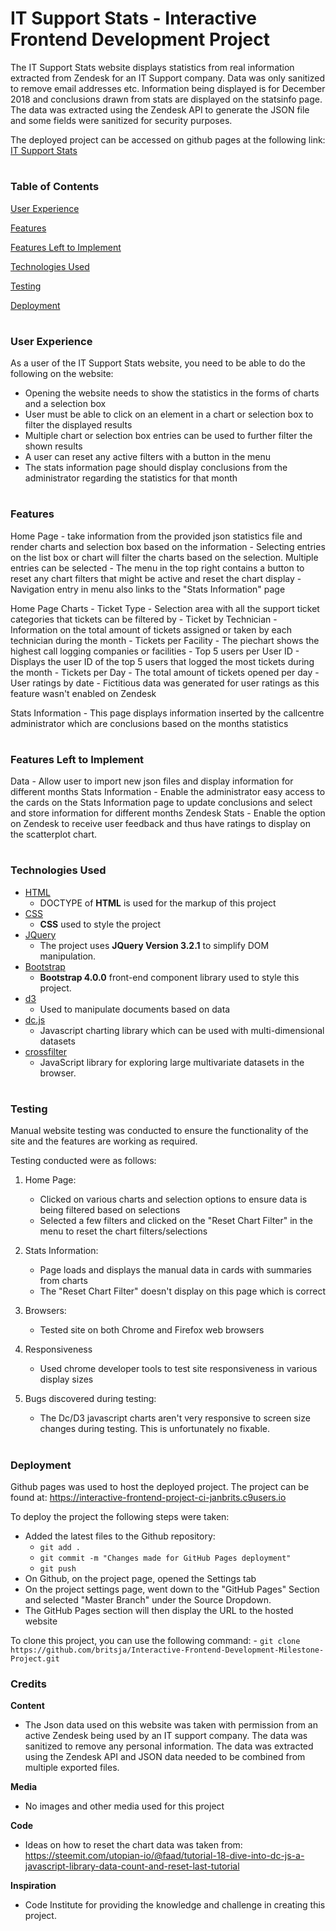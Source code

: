 

# IT Support Stats - Interactive Frontend Development Project

The IT Support Stats website displays statistics from real information extracted from Zendesk for an IT Support company. Data was only sanitized to remove email addresses etc.
Information being displayed is for December 2018 and conclusions drawn from stats are displayed on the statsinfo page. The data was extracted using the Zendesk API to generate the
JSON file and some fields were sanitized for security purposes.


The deployed project can be accessed on github pages at the following link: <a href="https://britsja.github.io/Interactive-Frontend-Development-Milestone-Project/">IT Support Stats</a>

#

### **Table of Contents**

[User Experience](#user-experience)

[Features](#features)

[Features Left to Implement](#features-left-to-implement)

[Technologies Used](#technologies-used)

[Testing](#testing)

[Deployment](#deployment)

#
 
### User Experience

As a user of the IT Support Stats website, you need to be able to do the following on the website:
- Opening the website needs to show the statistics in the forms of charts and a selection box
- User must be able to click on an element in a chart or selection box to filter the displayed results
- Multiple chart or selection box entries can be used to further filter the shown results
- A user can reset any active filters with a button in the menu
- The stats information page should display conclusions from the administrator regarding the statistics for that month

#

### Features

Home Page - take information from the provided json statistics file and render charts and selection box based on the information
          - Selecting entries on the list box or chart will filter the charts based on the selection. Multiple entries can be selected
          - The menu in the top right contains a button to reset any chart filters that might be active and reset the chart display
          - Navigation entry in menu also links to the "Stats Information" page
          
Home Page Charts - Ticket Type - Selection area with all the support ticket categories that tickets can be filtered by
                 - Ticket by Technician - Information on the total amount of tickets assigned or taken by each technician during the month
                 - Tickets per Facility - The piechart shows the highest call logging companies or facilities
                 - Top 5 users per User ID - Displays the user ID of the top 5 users that logged the most tickets during the month
                 - Tickets per Day - The total amount of tickets opened per day
                 - User ratings by date - Fictitious data was generated for user ratings as this feature wasn't enabled on Zendesk
          
Stats Information - This page displays information inserted by the callcentre administrator which are conclusions based on the months statistics


#

### Features Left to Implement

Data - Allow user to import new json files and display information for different months
Stats Information - Enable the administrator easy access to the cards on the Stats Information page to update conclusions and select and store information for different months
Zendesk Stats - Enable the option on Zendesk to receive user feedback and thus have ratings to display on the scatterplot chart.


#

### Technologies Used

- [HTML](https://www.w3.org/html/)
    - DOCTYPE of **HTML** is used for the markup of this project
- [CSS](https://www.w3.org/Style/CSS/Overview.en.html)
    - **CSS** used to style the project
- [JQuery](https://jquery.com)
    - The project uses **JQuery Version 3.2.1** to simplify DOM manipulation.
- [Bootstrap](https://getbootstrap.com/)
    - **Bootstrap 4.0.0** front-end component library used to style this project.
- [d3](https://d3js.org/)
    - Used to manipulate documents based on data
- [dc.js](https://dc-js.github.io/dc.js/)
    - Javascript charting library which can be used with multi-dimensional datasets
- [crossfilter](https://github.com/crossfilter/crossfilter)
    - JavaScript library for exploring large multivariate datasets in the browser. 

#

### Testing

Manual website testing was conducted to ensure the functionality of the site and the features are working as required. 

Testing conducted were as follows:

1. Home Page:
    - Clicked on various charts and selection options to ensure data is being filtered based on selections
    - Selected a few filters and clicked on the "Reset Chart Filter" in the menu to reset the chart filters/selections

2. Stats Information:
    - Page loads and displays the manual data in cards with summaries from charts
    - The "Reset Chart Filter" doesn't display on this page which is correct

3. Browsers:
    - Tested site on both Chrome and Firefox web browsers

4. Responsiveness
    - Used chrome developer tools to test site responsiveness in various display sizes

5. Bugs discovered during testing:
    - The Dc/D3 javascript charts aren't very responsive to screen size changes during testing. This is unfortunately no fixable.

#

### Deployment

Github pages was used to host the deployed project.
The project can be found at: https://interactive-frontend-project-ci-janbrits.c9users.io

To deploy the project the following steps were taken:
- Added the latest files to the Github repository:
    - ```git add .```
    - ```git commit -m "Changes made for GitHub Pages deployment"```
    - ```git push```
- On Github, on the project page, opened the Settings tab
- On the project settings page, went down to the "GitHub Pages" Section and selected "Master Branch" under the Source Dropdown.
- The GitHub Pages section will then display the URL to the hosted website

To clone this project, you can use the following command:
    - ```git clone https://github.com/britsja/Interactive-Frontend-Development-Milestone-Project.git```

### Credits

**Content**
- The Json data used on this website was taken with permission from an active Zendesk being used by an IT support company. The data was sanitized to remove any 
  personal information. The data was extracted using the Zendesk API and JSON data needed to be combined from multiple exported files. 

**Media** 
- No images and other media used for this project

**Code**
- Ideas on how to reset the chart data was taken from: https://steemit.com/utopian-io/@faad/tutorial-18-dive-into-dc-js-a-javascript-library-data-count-and-reset-last-tutorial

**Inspiration**
- Code Institute for providing the knowledge and challenge in creating this project.